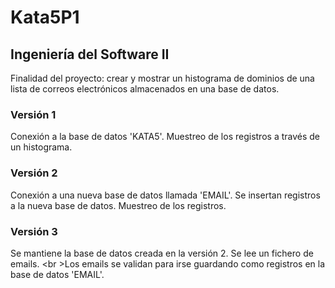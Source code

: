 # Kata5P1
## Ingeniería del Software II
Finalidad del proyecto: crear y mostrar un histograma de dominios de una lista de correos electrónicos almacenados en una base de datos.

### Versión 1
Conexión a la base de datos 'KATA5'. Muestreo de los registros a través de un histograma.

### Versión 2 
Conexión a una nueva base de datos llamada 'EMAIL'. Se insertan registros a la nueva base de datos. Muestreo de los registros.

### Versión 3
Se mantiene la base de datos creada en la versión 2. Se lee un fichero de emails.
<br \>Los emails se validan para irse guardando como registros en la base de datos 'EMAIL'.
